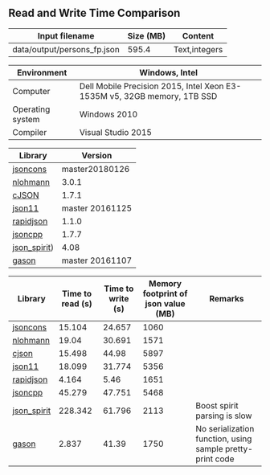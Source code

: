 
## Read and Write Time Comparison


Input filename|Size (MB)|Content
---|---|---
data/output/persons_fp.json|595.4|Text,integers

Environment|Windows, Intel
---|---
Computer|Dell Mobile Precision 2015, Intel Xeon E3-1535M v5, 32GB memory, 1TB SSD
Operating system|Windows 2010
Compiler|Visual Studio 2015

Library|Version
---|---
[jsoncons](https://github.com/danielaparker/jsoncons)|master20180126
[nlohmann](https://github.com/nlohmann/json)|3.0.1
[cJSON](https://github.com/DaveGamble/cJSON)|1.7.1
[json11](https://github.com/dropbox/json11)|master 20161125
[rapidjson](https://github.com/miloyip/rapidjson)|1.1.0
[jsoncpp](https://github.com/open-source-parsers/jsoncpp)|1.7.7
[json_spirit](http://www.codeproject.com/Articles/20027/JSON-Spirit-A-C-JSON-Parser-Generator-Implemented))|4.08
[gason](https://github.com/vivkin/gason)|master 20161107

Library|Time to read (s)|Time to write (s)|Memory footprint of json value (MB)|Remarks
---|---|---|---|---
[jsoncons](https://github.com/danielaparker/jsoncons)|15.104|24.657|1060|
[nlohmann](https://github.com/nlohmann/json)|19.04|30.691|1571|
[cjson](https://github.com/DaveGamble/cJSON)|15.498|44.98|5897|
[json11](https://github.com/dropbox/json11)|18.099|31.774|5356|
[rapidjson](https://github.com/miloyip/rapidjson)|4.164|5.46|1651|
[jsoncpp](https://github.com/open-source-parsers/jsoncpp)|45.279|47.751|5468|
[json_spirit](http://www.codeproject.com/Articles/20027/JSON-Spirit-A-C-JSON-Parser-Generator-Implemented)|228.342|61.796|2113|Boost spirit parsing is slow
[gason](https://github.com/vivkin/gason)|2.837|41.39|1750|No serialization function, using sample pretty-print code

